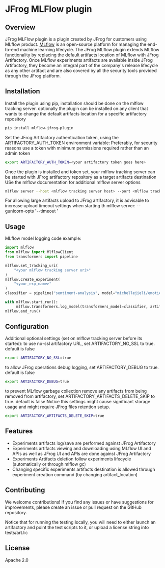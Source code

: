 # JFrog MLFlow plugin

## Overview
JFrog MLFlow plugin is a plugin created by JFrog for customers using MLflow product.
[MLflow](https://www.mlflow.org/) is an open-source platform for managing the end-to-end machine learning lifecycle. 
The JFrog MLflow plugin extends MLflow functionality by replacing the default artifacts location of MLflow with JFrog Artifactory.
Once MLflow experiments artifacts are available inside JFrog Artifactory, they become an integral part of the company's release lifecycle as any other artifact and are also covered by all the security tools provided through the JFrog platform.    

## Installation
Install the plugin using pip, installation should be done on the mlflow tracking server.
optionally the plugin can be installed on any client that wants to change the default artifacts location for a specific artifactory repository
```bash
pip install mlflow-jfrog-plugin 
```

Set the JFrog Artifactory authentication token, using the ARTIFACTORY_AUTH_TOKEN environment variable:
Preferably, for security reasons use a token with minimum permissions required rather than an admin token
```bash
export ARTIFACTORY_AUTH_TOKEN=<your artifactory token goes here>
```

Once the plugin is installed and token set, your mlflow tracking server can be started with JFrog artifactory repository as a target artifacts destination
USe the mlflow documentation for additional mlflow server options
```bash
mlflow server --host <mlflow tracking server host> --port <mlflow tracking server port> --artifacts-destination artifactory://<JFrog artifactory URL>/artifactory/<repository[/optional base path]>
```
For allowing large artifacts upload to JFrog artifactory, it is advisable to increase upload timeout settings when starting th mlflow server:
--gunicorn-opts '--timeout <timeout in seconds>'


## Usage

MLflow model logging code example: 
```python
import mlflow
from mlflow import MlflowClient
from transformers import pipeline

mlflow.set_tracking_uri(
    "<your mlflow tracking server uri>"
)
mlflow.create_experiment(
    "<your_exp_name>"
)
classifier = pipeline("sentiment-analysis", model="michellejieli/emotion_text_classifier")

with mlflow.start_run():
     mlflow.transformers.log_model(transformers_model=classifier, artifact_path=<model_name>)
mlflow.end_run()
```

## Configuration
Additional optional settings (set on mlflow tracking server before its started):
to use no-ssl artifactory URL, set ARTIFACTORY_NO_SSL to true. default is false
```bash
export ARTIFACTORY_NO_SSL=true
```
to allow JFrog operations debug logging, set ARTIFACTORY_DEBUG to true. default is false
```bash
export ARTIFACTORY_DEBUG=true
```
to prevent MLflow garbage collection remove any artifacts from being removed from artifactory, set ARTIFACTORY_ARTIFACTS_DELETE_SKIP to true. default is false
Notice this settings might cause significant storage usage and might require JFrog files retention setup. 
```bash
export ARTIFACTORY_ARTIFACTS_DELETE_SKIP=true
```

## Features
- Experiments artifacts log/save are performed against JFrog Artifactory
- Experiments artifacts viewing and downloading using MLflow UI and APIs as well as JFrog UI and APIs are done against JFrog Artifactory
- Experiments Artifacts deletion follow experiments lifecycle (automatically or through mlflow gc)
- Changing specific experiments artifacts destination is allowed through experiment creation command (by changing artifact_location)  

## Contributing
We welcome contributions! If you find any issues or have suggestions for improvements, please create an issue or pull request on the GitHub repository.

Notice that for running the testing locally, you will need to either launch an artifactory and point the test scripts to it, or upload a license string into tests/art.lic 

## License
Apache 2.0

